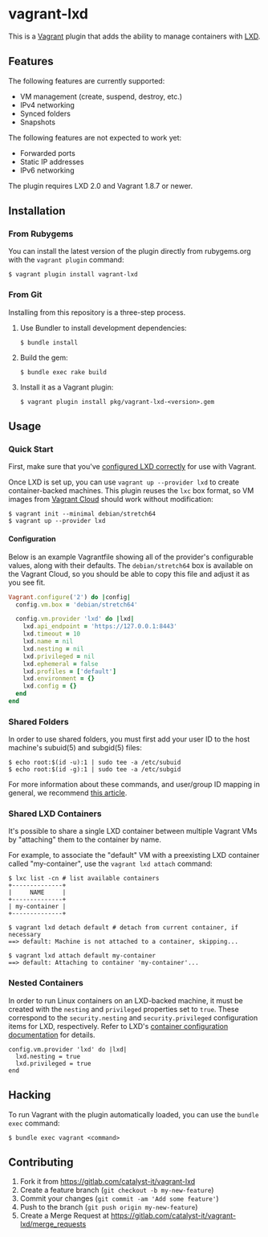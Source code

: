 # vagrant-lxd

This is a [Vagrant][] plugin that adds the ability to manage containers
with [LXD][].

[Vagrant]: https://www.vagrantup.com/
[LXD]: https://linuxcontainers.org/lxd/

## Features

The following features are currently supported:

 - VM management (create, suspend, destroy, etc.)
 - IPv4 networking
 - Synced folders
 - Snapshots

The following features are not expected to work yet:

 - Forwarded ports
 - Static IP addresses
 - IPv6 networking

The plugin requires LXD 2.0 and Vagrant 1.8.7 or newer.

## Installation

### From Rubygems

You can install the latest version of the plugin directly from
rubygems.org with the `vagrant plugin` command:

    $ vagrant plugin install vagrant-lxd

### From Git

Installing from this repository is a three-step process.

 1. Use Bundler to install development dependencies:
    
        $ bundle install
    
 2. Build the gem:
    
        $ bundle exec rake build
    
 3. Install it as a Vagrant plugin:
    
        $ vagrant plugin install pkg/vagrant-lxd-<version>.gem

## Usage

### Quick Start

First, make sure that you've [configured LXD correctly][setting-up-lxd]
for use with Vagrant.

Once LXD is set up, you can use `vagrant up --provider lxd` to create
container-backed machines. This plugin reuses the `lxc` box format, so
VM images from [Vagrant Cloud][cloud] should work without modification:

    $ vagrant init --minimal debian/stretch64
    $ vagrant up --provider lxd

[setting-up-lxd]: doc/setting-up-lxd.md
[cloud]: https://app.vagrantup.com/boxes/search?provider=lxc

#### Configuration

Below is an example Vagrantfile showing all of the provider's
configurable values, along with their defaults. The `debian/stretch64`
box is available on the Vagrant Cloud, so you should be able to copy
this file and adjust it as you see fit.

``` ruby
Vagrant.configure('2') do |config|
  config.vm.box = 'debian/stretch64'

  config.vm.provider 'lxd' do |lxd|
    lxd.api_endpoint = 'https://127.0.0.1:8443'
    lxd.timeout = 10
    lxd.name = nil
    lxd.nesting = nil
    lxd.privileged = nil
    lxd.ephemeral = false
    lxd.profiles = ['default']
    lxd.environment = {}
    lxd.config = {}
  end
end
```

### Shared Folders

In order to use shared folders, you must first add your user ID to the
host machine's subuid(5) and subgid(5) files:

    $ echo root:$(id -u):1 | sudo tee -a /etc/subuid
    $ echo root:$(id -g):1 | sudo tee -a /etc/subgid

For more information about these commands, and user/group ID mapping in
general, we recommend [this article][1].

[1]: https://insights.ubuntu.com/2017/06/15/custom-user-mappings-in-lxd-containers/

### Shared LXD Containers

It's possible to share a single LXD container between multiple Vagrant
VMs by "attaching" them to the container by name.

For example, to associate the "default" VM with a preexisting LXD
container called "my-container", use the `vagrant lxd attach` command:

    $ lxc list -cn # list available containers
    +--------------+
    |     NAME     |
    +--------------+
    | my-container |
    +--------------+
    
    $ vagrant lxd detach default # detach from current container, if necessary
    ==> default: Machine is not attached to a container, skipping...
    
    $ vagrant lxd attach default my-container
    ==> default: Attaching to container 'my-container'...

### Nested Containers

In order to run Linux containers on an LXD-backed machine, it must be
created with the `nesting` and `privileged` properties set to `true`.
These correspond to the `security.nesting` and `security.privileged`
configuration items for LXD, respectively. Refer to LXD's [container
configuration documentation][docs] for details.

    config.vm.provider 'lxd' do |lxd|
      lxd.nesting = true
      lxd.privileged = true
    end

[docs]: https://lxd.readthedocs.io/en/latest/containers/

## Hacking

To run Vagrant with the plugin automatically loaded, you can use the
`bundle exec` command:

    $ bundle exec vagrant <command>

## Contributing

 1. Fork it from <https://gitlab.com/catalyst-it/vagrant-lxd>
 2. Create a feature branch (`git checkout -b my-new-feature`)
 3. Commit your changes (`git commit -am 'Add some feature'`)
 4. Push to the branch (`git push origin my-new-feature`)
 5. Create a Merge Request at <https://gitlab.com/catalyst-it/vagrant-lxd/merge_requests>
